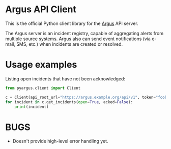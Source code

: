 Argus API Client
================

This is the official Python client library for the 
[Argus](https://github.com/Uninett/Argus) API server.

The Argus server is an incident registry, capable of aggregating alerts from 
multiple source systems. Argus also can send event notifications (via e-mail,
SMS, etc.) when incidents are created or resolved.

Usage examples
==============

Listing open incidents that have not been acknowledged:

```python
from pyargus.client import Client

c = Client(api_root_url="https://argus.example.org/api/v1", token="foobar")
for incident in c.get_incidents(open=True, acked=False):
    print(incident)
```


BUGS
====
* Doesn't provide high-level error handling yet.
